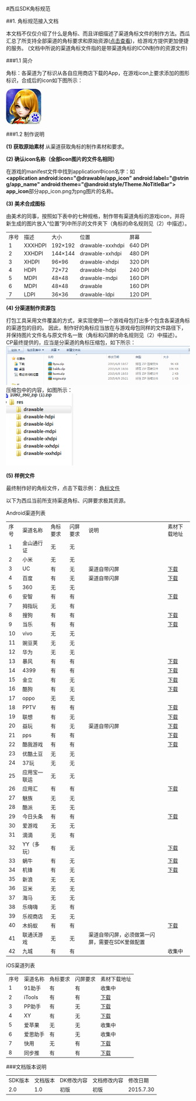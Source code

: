 #西瓜SDK角标规范


##1. 角标规范接入文档

本文档不仅仅介绍了什么是角标、而且详细描述了渠道角标文件的制作方法。西瓜汇总了所支持全部渠道的角标要求和原始资源(<a href="#1">点击查看</a>)，给游戏方提供更加便捷的服务。
(文档中所说的渠道角标文件指的是带渠道角标的ICON制作的资源文件)


###1.1 简介

角标：各渠道为了标识从各自应用商店下载的App，在游戏icon上要求添加的图形标识，合成后的icon如下图所示：

<img src='./img/jiaobiao1.png'>


###1.2 制作说明

**(1) 获取原始素材**
从渠道获取角标的制作素材和要求。

**(2) 确认icon名称（全部icon图片的文件名相同）**

在游戏的manifest文件中找到application中icon名字：如
**&lt;application android:icon="@drawable/app_icon" android:label="@string/app_name" android:theme="@android:style/Theme.NoTitleBar"&gt;**
**app_icon**部分app_icon.png为png图片的名称。

**(3) 美术合成图标**

由美术的同事，按照如下表中的七种规格，制作带有渠道角标的游戏icon，并将新生成的图片放入“位置”列中所示的文件夹下（角标的命名规则见（2）中描述）。
<table>
<tr>
	<td>序号</td>
	<td>描述</td>
	<td>大小</td>
	<td>位置</td>
	<td>屏幕</td>
</tr>
<tr>
	<td>1</td>
	<td>XXXHDPI</td>
	<td>192×192</td>
	<td>drawable-xxxhdpi</td>
	<td>640 DPI</td>
</tr>
<tr>
	<td>2</td>
	<td>XXHDPI</td>
	<td>144×144</td>
	<td>drawable-xxhdpi</td>
	<td>480 DPI</td>
</tr>
<tr>
	<td>3</td>
	<td>XHDPI</td>
	<td>96×96</td>
	<td>drawable-xhdpi</td>
	<td>320 DPI</td>
</tr>
<tr>
	<td>4</td>
	<td>HDPI</td>
	<td>72×72</td>
	<td>drawable-hdpi</td>
	<td>240 DPI</td>
</tr>
<tr>
	<td>5</td>
	<td>MDPI</td>
	<td>48×48</td>
	<td>drawable-mdpi</td>
	<td>160 DPI</td>
</tr>
<tr>
	<td>6</td>
	<td>MDPI</td>
	<td>48×48</td>
	<td>drawable</td>
	<td>160 DPI</td>
</tr>
<tr>
	<td>7</td>
	<td>LDPI</td>
	<td>36×36</td>
	<td>drawable-ldpi</td>
	<td>120 DPI</td>
</tr>
</table>

**(4) 分渠道制作资源包**

打包工具采用文件覆盖的方式，来实现使用一个游戏母包打出多个包含各渠道角标的渠道包的目的。
因此，制作好的角标应当放在与游戏母包同样的文件路径下，并保持图片文件名与原文件名一致（角标和闪屏的命名规则见（2）中描述）。</br>
CP最终提供的，应当是分渠道的角标压缩包，如下所示：
<img src=./img/zip1.png></br>
压缩包中的内容，如图所示：  
<img src=./img/zip2.png>

<a id="jiaobiao"></a>

**(5) 样例文件**

最终制作好的角标文件，点击下载示例：
<a href='http://doc.xgsdk.com/files/channels/anzhi/1.1/%e5%ae%89%e6%99%ba%e6%b8%a0%e9%81%93%e8%a7%92%e6%a0%87%e8%a7%84%e8%8c%83.zip'>角标文件</a>


<p id="1">以下为西瓜当前所支持渠道角标、闪屏要求极其资源。</p>

Android渠道列表
<table>
 <tr>
  <td>序号</td>
  <td>渠道名称</td>
  <td>角标要求</td>
  <td>闪屏要求</td>
  <td>说明</td>
  <td>素材下载地址</td>
 </tr>
 <tr>
  <td>1</td>
  <td>金山通行证</td>
  <td>无</td>
  <td>无</td>
  <td></td>
  <td></td>
 </tr>
 <tr>
  <td>2</td>
  <td>小米</td>
  <td>无</td>
  <td>无</td>
  <td></td>
  <td></td>
 </tr>
 <tr>
  <td>3</td>
  <td>UC</td>
  <td>有</td>
  <td>无</td>
  <td>渠道自带闪屏</td>
  <td><a href="http://doc.xgsdk.com/files/channels/uc/1.1.1/UCLOGO%E5%8F%8A%E4%BD%BF%E7%94%A8%E8%AF%B4%E6%98%8E.zip" target="_parent" title="http://doc.xgsdk.com/files/channels/uc/1.1.1/UCLOGO%E5%8F%8A%E4%BD%BF%E7%94%A8%E8%AF%B4%E6%98%8E.zip">下载</a></td>
 </tr>
 <tr>
  <td>4</td>
  <td>百度</td>
  <td>有</td>
  <td>无</td>
  <td>渠道自带闪屏</td>
  <td><a href="http://doc.xgsdk.com/files/channels/baidu/1.1/BaiduLogo.zip" target="_parent" title="http://doc.xgsdk.com/files/channels/baidu/1.1/BaiduLogo.zip">下载</a></td>
 </tr>
 <tr>
  <td>5</td>
  <td>360</td>
  <td>无</td>
  <td>无</td>
  <td></td>
  <td></td>
 </tr>
 <tr>
  <td>6</td>
  <td>安智</td>
  <td>有</td>
  <td>有</td>
  <td></td>
  <td><a href="http://doc.xgsdk.com/files/channels/anzhi/1.1/%e5%ae%89%e6%99%ba%e6%b8%a0%e9%81%93%e8%a7%92%e6%a0%87%e8%a7%84%e8%8c%83.zip" target="_parent" title="http://doc.xgsdk.com/files/channels/anzhi/1.1/%e5%ae%89%e6%99%ba%e6%b8%a0%e9%81%93%e8%a7%92%e6%a0%87%e8%a7%84%e8%8c%83.zip">下载</a></td>
 </tr>
 <tr>
  <td>7</td>
  <td>拇指玩</td>
  <td>无</td>
  <td>有</td>
  <td></td>
  <td></td>
 </tr>
 <tr>
  <td>8</td>
  <td>搜狗</td>
  <td>有</td>
  <td>有</td>
  <td></td>
  <td><a href="http://doc.xgsdk.com/files/channels/sogou/1.1/%cb%d1%b9%b7%d0%c2%b0%e6%bd%c7%b1%ea%ba%cd%c9%c1%c6%c1.rar" target="_parent" title="http://doc.xgsdk.com/files/channels/sogou/1.1/%cb%d1%b9%b7%d0%c2%b0%e6%bd%c7%b1%ea%ba%cd%c9%c1%c6%c1.rar">下载</a></td>
 </tr>
 <tr>
  <td>9</td>
  <td>当乐</td>
  <td>有</td>
  <td>有</td>
  <td></td>
  <td><a href="http://doc.xgsdk.com/files/channels/dangle/1.1.1/%E5%BD%93%E4%B9%90Logo%E5%8F%8A%E4%BD%BF%E7%94%A8%E8%AF%B4%E6%98%8E.zip" target="_parent" title="http://doc.xgsdk.com/files/channels/dangle/1.1.1/%E5%BD%93%E4%B9%90Logo%E5%8F%8A%E4%BD%BF%E7%94%A8%E8%AF%B4%E6%98%8E.zip">下载</a></td>
 </tr>
 <tr>
  <td>10</td>
  <td>vivo</td>
  <td>无</td>
  <td>无</td>
  <td></td>
  <td></td>
 </tr>
 <tr>
  <td>11</td>
  <td>豌豆荚</td>
  <td>无</td>
  <td>无</td>
  <td></td>
  <td></td>
 </tr>
 <tr>
  <td >12</td>
  <td >华为</td>
  <td>无</td>
  <td >无</td>
  <td></td>
  <td></td>
 </tr>
 <tr>
  <td>13</td>
  <td>暴风</td>
  <td>有</td>
  <td>有</td>
  <td></td>
<td><a href="http://doc.xgsdk.com/files/channels/baofeng/1.1.1/BaofengLogo.zip" target="_parent" title="http://doc.xgsdk.com/files/channels/baofeng/1.1.1/BaofengLogo.zip">下载</a></td>
 </tr>
 <tr>
<td>14</td>
  <td>4399</td>
  <td>有</td>
  <td>有</td>
  <td></td>
<td><a href="http://doc.xgsdk.com/files/channels/4399/1.1/4399Logo.zip" target="_parent" title="http://doc.xgsdk.com/files/channels/4399/1.1/4399Logo.zip">下载</a></td>
 </tr>
 <tr>
<td>15</td>
  <td>金立</td>
  <td>有</td>
  <td>无</td>
  <td></td>
<td><a href="http://doc.xgsdk.com/files/channels/jingli/1.1.1/amigoLogo.zip" target="_parent" title="http://doc.xgsdk.com/files/channels/jingli/1.1.1/amigoLogo.zip">下载</a></td>
 </tr>
 <tr>
<td>16</td>
  <td>酷狗</td>
  <td>有</td>
<td>无</td>
  <td></td>
<td><a href="http://doc.xgsdk.com/files/channels/kugou/1.1/SDK5.1.8%E5%8F%91%E5%B8%83%E5%8C%8520150609-%E7%BD%91%E6%B8%B8.zip" target="_parent" title="http://doc.xgsdk.com/files/channels/kugou/1.1/SDK5.1.8%E5%8F%91%E5%B8%83%E5%8C%8520150609-%E7%BD%91%E6%B8%B8.zip">下载</a></td>
 </tr>
 <tr>
<td>17</td>
  <td>oppo</td>
  <td>无</td>
  <td>无</td>
  <td></td>
  <td></td>
 </tr>
 <tr>
<td>18</td>
  <td>PPTV</td>
  <td>有</td>
  <td>有</td>
  <td></td>
<td><a href="http://doc.xgsdk.com/files/channels/pptv/1.1.1/ICON+LOGO.zip" target="_parent" title="http://doc.xgsdk.com/files/channels/pptv/1.1.1/ICON+LOGO.zip">下载</a></td>
 </tr>
 <tr>
<td>19</td>
  <td>联想</td>
  <td>有</td>
  <td>无</td>
  <td></td>
<td><a href="http://doc.xgsdk.com/files/channels/lenovo/1.3/%E6%B8%B8%E6%88%8F%E5%9B%BE%E6%A0%87%E8%A7%92%E6%A0%87.zip" target="_parent" title="http://doc.xgsdk.com/files/channels/lenovo/1.3/%E6%B8%B8%E6%88%8F%E5%9B%BE%E6%A0%87%E8%A7%92%E6%A0%87.zip">下载</a></td>
 </tr>
 <tr>
<td>20</td>
  <td>益玩</td>
  <td>有</td>
<td>无</td>
<td>渠道自带闪屏</td>
<td><a href="http://doc.xgsdk.com/files/channels/yiwan/1.1.1/YiwanLogo.zip" target="_parent" title="http://doc.xgsdk.com/files/channels/yiwan/1.1.1/YiwanLogo.zip">下载</a></td>
 </tr>
 <tr>
<td>21</td>
  <td>pps</td>
  <td>有</td>
  <td>有</td>
  <td></td>
<td><a href="http://doc.xgsdk.com/files/channels/pps/1.1/pps%E8%A7%92%E6%A0%87%E6%A8%AA%E7%AB%96%E5%90%AF%E5%8A%A8%E9%A1%B5.zip" target="_parent" title="http://doc.xgsdk.com/files/channels/pps/1.1/pps%E8%A7%92%E6%A0%87%E6%A8%AA%E7%AB%96%E5%90%AF%E5%8A%A8%E9%A1%B5.zip">下载</a></td>
 </tr>
 <tr>
<td>22</td>
  <td>酷我游戏</td>
  <td>有</td>
  <td>有</td>
  <td></td>
<td><a href="http://doc.xgsdk.com/files/channels/kuwo/1.1/KuwoLogo.rar" target="_parent" title="http://doc.xgsdk.com/files/channels/kuwo/1.1/KuwoLogo.rar">下载</a></td>
 </tr>
 <tr>
<td>23</td>
  <td>优酷土豆</td>
  <td>无</td>
  <td>无</td>
  <td></td>
  <td></td>
 </tr>
 <tr>
<td>24</td>
  <td>37玩</td>
<td>无</td>
<td>无</td>
  <td></td>
  <td></td>
 </tr>
 <tr>
<td>25</td>
  <td>应用宝—联运</td>
  <td>无</td>
  <td>无</td>
  <td></td>
  <td></td>
 </tr>
 <tr>
<td>26</td>
  <td>应用汇</td>
  <td>有</td>
  <td>有</td>
  <td></td>
<td><a href="http://doc.xgsdk.com/files/channels/yingyonghui/1.1/UI-logo.zip" target="_parent" title="http://doc.xgsdk.com/files/channels/yingyonghui/1.1/UI-logo.zip">下载</a></td>
 </tr>
 <tr>
<td>27</td>
  <td>魅族</td>
  <td>无</td>
  <td>无</td>
  <td></td>
  <td></td>
 </tr>
 <tr>
<td>28</td>
  <td>酷派</td>
<td>无</td>
<td>无</td>
  <td></td>
  <td></td>
 </tr>
 <tr>
<td>29</td>
  <td>今日头条</td>
  <td>有</td>
  <td>有</td>
  <td></td>
  <td><a href="./self_checking/jinritoutiao.rar" target="_parent">下载</a></td>
 </tr>
 <tr>
<td>30</td>
  <td>爱游戏</td>
<td>无</td>
<td>无</td>
  <td></td>
  <td></td>
 </tr>
 <tr>
<td>31</td>
  <td>滴滴</td>
  <td>无</td>
  <td>有</td>
  <td></td>
  <td></td>
 </tr>
 <tr>
<td>32</td>
  <td>YY（多玩）</td>
  <td>有</td>
<td>无</td>
  <td></td>
<td><a href="http://doc.xgsdk.com/files/channels/yy/1.1/yyDocument.zip" target="_parent" title="http://doc.xgsdk.com/files/channels/yy/1.1/yyDocument.zip">下载</a></td>
 </tr>
 <tr>
<td>33</td>
  <td>蜗牛</td>
  <td>有</td>
  <td>无</td>
  <td></td>
<td><a href="http://doc.xgsdk.com/files/channels/woniu/1.1/woniu-logo.zip" target="_parent" title="http://doc.xgsdk.com/files/channels/woniu/1.1/woniu-logo.zip">下载</a></td>
 </tr>
 <tr>
<td>34</td>
  <td>机锋</td>
  <td>有</td>
<td>无</td>
  <td></td>
<td><a href="http://doc.xgsdk.com/files/channels/jifeng/1.1.1/jifeng-logo.zip" target="_parent" title="http://doc.xgsdk.com/files/channels/jifeng/1.1.1/jifeng-logo.zip">下载</a></td>
 </tr>
 <tr>
<td>35</td>
  <td>新浪</td>
  <td>无</td>
  <td>无</td>
  <td></td>
  <td></td>
 </tr>
 <tr>
<td>36</td>
  <td>豆米</td>
<td>无</td>
<td>无</td>
  <td></td>
  <td></td>
 </tr>
 <tr>
<td>37</td>
  <td>海马</td>
  <td>无</td>
  <td>无</td>
  <td></td>
  <td></td>
 </tr>
 <tr>
<td>38</td>
  <td>乐嗨嗨</td>
<td>无</td>
  <td>有</td>
  <td></td>
  <td></td>
 </tr>
 <tr>
<td>39</td>
  <td>乐视商店</td>
  <td>无</td>
  <td>无</td>
  <td></td>
  <td></td>
 </tr>
 <tr>
<td>40</td>
  <td>木蚂蚁</td>
  <td>有</td>
  <td>有</td>
  <td></td>
<td><a href="http://doc.xgsdk.com/files/channels/mumayi/1.3/%E6%9C%A8%E8%9A%82%E8%9A%81logo.zip" target="_parent" title="http://doc.xgsdk.com/files/channels/mumayi/1.3/%E6%9C%A8%E8%9A%82%E8%9A%81logo.zip">下载</a></td>
 </tr>
<tr>
  <td>41</td>
  <td>联通沃游戏</td>
  <td>无</td>
  <td>无</td>
  <td>渠道自带闪屏，必须做第一闪屏，需要在SDK里做配置</td>
  <td></td>
 </tr>
 <tr>
<td>42</td>
  <td>九城</td>
  <td>有</td>
  <td>有</td>
  <td></td>
<td>收集中</td>
 </tr>
</table>


iOS渠道列表

<table>
 <tr>
  <td>序号</td>
  <td>渠道名称</td>
  <td>角标要求</td>
  <td>闪屏要求</td>
  <td>素材下载地址</td>
 </tr>
 <tr>
  <td>1</td>
  <td>91助手</td>
  <td>有</td>
  <td>有</td>
  <td>收集中</td>
 </tr>
 <tr>
  <td>2</td>
  <td>iTools</td>
  <td>有</td>
  <td>有</td>
  <td><a href="http://doc.xgsdk.com/files/channels/iOS/itools/1.1/%E6%B8%A0%E9%81%93%E8%A7%92%E6%A0%87%E8%A7%84%E8%8C%83.zip" target="_parent" title="http://doc.xgsdk.com/files/channels/iOS/itools/1.1/%E6%B8%A0%E9%81%93%E8%A7%92%E6%A0%87%E8%A7%84%E8%8C%83.zip">下载</a></td>
 </tr>
 <tr>
  <td>3</td>
  <td>PP助手</td>
  <td>有</td>
  <td>无</td>
  <td><a href="http://doc.xgsdk.com/files/channels/iOS/pp/1.1/%E6%B8%A0%E9%81%93%E8%A7%92%E6%A0%87%E8%A7%84%E8%8C%83.zip" target="_parent" title="http://doc.xgsdk.com/files/channels/iOS/pp/1.1/%E6%B8%A0%E9%81%93%E8%A7%92%E6%A0%87%E8%A7%84%E8%8C%83.zip">下载</a></td>
 </tr>
 <tr>
  <td>4</td>
  <td>XY</td>
  <td>有</td>
  <td>无</td>
  <td><a href="http://doc.xgsdk.com/files/channels/iOS/xy/1.1/%E6%B8%A0%E9%81%93%E8%A7%92%E6%A0%87%E8%A7%84%E8%8C%83.zip" target="_parent" title="http://doc.xgsdk.com/files/channels/iOS/xy/1.1/%E6%B8%A0%E9%81%93%E8%A7%92%E6%A0%87%E8%A7%84%E8%8C%83.zip">下载</a></td>
 </tr>
 <tr>
  <td>5</td>
  <td>爱苹果</td>
  <td>无</td>
  <td>无</td>
  <td>收集中</td>
 </tr>
 <tr>
  <td>6</td>
  <td>爱思助手</td>
  <td>有</td>
  <td>无</td>
  <td>收集中</td>
 </tr>
 <tr>
  <td>7</td>
  <td>快用</td>
  <td>无</td>
  <td>有</td>
  <td><a href="http://doc.xgsdk.com/files/channels/iOS/ios_91/1.1/%E6%B8%A0%E9%81%93%E8%A7%92%E6%A0%87%E8%A7%84%E8%8C%83.zip" target="_parent" title="http://doc.xgsdk.com/files/channels/iOS/ios_91/1.1/%E6%B8%A0%E9%81%93%E8%A7%92%E6%A0%87%E8%A7%84%E8%8C%83.zip">下载</a></td>
 </tr>
 <tr>
  <td>8</td>
  <td>同步推</td>
  <td>有</td>
  <td>有</td>
  <td><a href="http://doc.xgsdk.com/files/channels/iOS/tbt/1.1/%E6%B8%A0%E9%81%93%E8%A7%92%E6%A0%87%E8%A7%84%E8%8C%83.zip" target="_parent" title="http://doc.xgsdk.com/files/channels/iOS/tbt/1.1/%E6%B8%A0%E9%81%93%E8%A7%92%E6%A0%87%E8%A7%84%E8%8C%83.zip">下载</a></td>
 </tr>
</table>




###文档版本说明

<table>
<tr>
<td>SDK版本</td><td>文档版本</td> <td>DK修改内容</td> <td>文档修改内容</td> <td>修改日期</td>  
</tr>
<tr>
<td>2.0 </td><td>1.0</td> <td>初版</td> <td>初版</td> <td>2015.7.30</td>
</tr>
</table>
